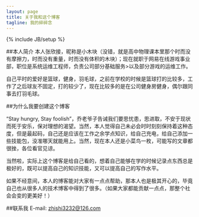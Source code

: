 ```yaml
---
layout: page
title: 关于我和这个博客
tagline: 我的碎碎念
---
```

{% include JB/setup %}

##本人简介
本人张欣接，昵称是小木块（没错，就是高中物理课本里那个时而没有摩擦力，时而没有重量，时而没有体积的木块）；现在就职于网易在线游戏事业部，职位是系统运维工程师，负责公司部分基础服务>以及部分游戏的运维工作。

自己平时的爱好是篮球，健身，羽毛球，之前在学校的时候是篮球打的比较多，工作了之后球友不固定，打的较少了，现在比较多的是在公司健身房健身，偶尔跟同事去打羽毛球。

##为什么我要创建这个博客

“Stay hungry, Stay foolish”，乔老爷子告诫我们要思忧患，思进取，不安于现状而死于安乐，保对理想的渴望。当然，本人觉得自己未必会时时刻刻保持着这种态度，但是最起码，自己还是应该在工作之余学点知识，给自己充电，给自己添加一些技能包，没准哪天就能用上。当然，现在本人还是小菜鸟一枚，可能写的文章都很挫，各位看官见谅。

当然啦，实际上这个博客是给自己看的，想着自己能够在学的时候记录点东西总是极好的，既可以提高自己的知识技能，又可以提高自己的写作水平。

如果不经意间，本人的博客能对大家有一点点帮助，那本人也是极其开心的，毕竟自己也从很多人的技术博客中得到了很多。（如果大家都能贡献一点点，那整个社会会变的更美好！）

##联系我
E-mail: zhishi3232@126.com
